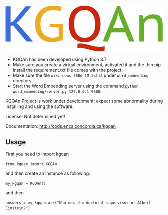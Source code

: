 
![GitHub Logo](/logo/logo.png)


* KGQAn has been developed using Python 3.7
* Make sure you create a virtual environment, activated it and the thin pip install the requirement.txt file comes with the project. 
* Make sure the file `wiki-news-300d-1M.txt` is under `word_embedding` directory
* Start the Word Embedding server using the command `python word_embedding/server.py 127.0.0.1 9600`.

KGQAn Project is work under development; expect some abnormality during installing and using the software.

License: Not determined yet!

Documentation: http://cods.encs.concordia.ca/kgqan

Usage
-----
First you need to import kgqan 

``from kgqan import KGQAn``

and then create an instance as following:

``my_kgqan = KGQAn()``

and then
 
 ``answers = my_kgqan.ask("Who was the doctoral supervisor of Albert Einstein?")``
